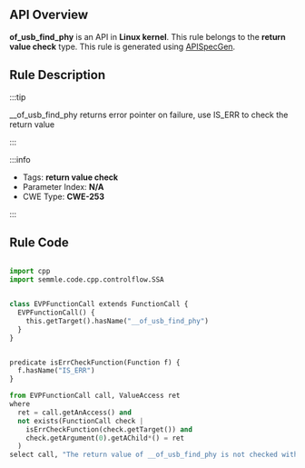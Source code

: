 ---
---


## API Overview
**of_usb_find_phy** is an API in **Linux kernel**. This rule belongs to the **return value check** type. This rule is generated using [APISpecGen](../../tools/APISpecGen).
## Rule Description

:::tip

__of_usb_find_phy returns error pointer on failure, use IS_ERR to check the return value

:::

:::info

- Tags: **return value check**
- Parameter Index: **N/A**
- CWE Type: **CWE-253**

:::

## Rule Code
```python

import cpp
import semmle.code.cpp.controlflow.SSA


class EVPFunctionCall extends FunctionCall {
  EVPFunctionCall() {
    this.getTarget().hasName("__of_usb_find_phy")
  }
}


predicate isErrCheckFunction(Function f) {
  f.hasName("IS_ERR") 
}

from EVPFunctionCall call, ValueAccess ret
where
  ret = call.getAnAccess() and
  not exists(FunctionCall check |
    isErrCheckFunction(check.getTarget()) and
    check.getArgument(0).getAChild*() = ret
  )
select call, "The return value of __of_usb_find_phy is not checked with IS_ERR."
    
```